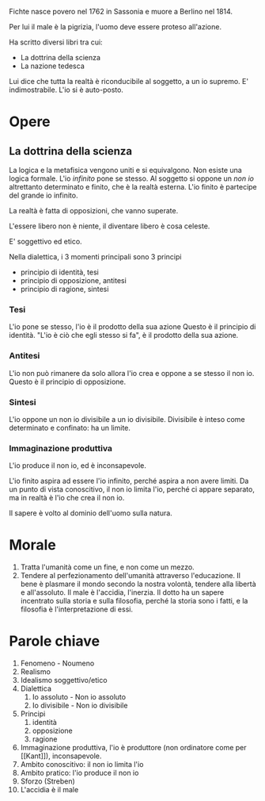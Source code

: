 Fichte nasce povero nel 1762 in Sassonia e muore a Berlino nel 1814.

Per lui il male è la pigrizia, l'uomo deve essere proteso all'azione.

Ha scritto diversi libri tra cui:
- La dottrina della scienza
- La nazione tedesca

Lui dice che tutta la realtà è riconducibile al soggetto, a un io supremo.
E' indimostrabile.
L'io si è auto-posto.
# Opere
## La dottrina della scienza
La logica e la metafisica vengono uniti e si equivalgono. Non esiste una logica formale.
L'io *infinito* pone se stesso.
Al soggetto si oppone un *non io* altrettanto determinato e finito, che è la realtà esterna.
L'io finito è partecipe del grande io infinito.

La realtà è fatta di opposizioni, che vanno superate.

L'essere libero non è niente, il diventare libero è cosa celeste.

E' soggettivo ed etico.

Nella dialettica, i 3 momenti principali sono 3 principi
- principio di identità, tesi
- principio di opposizione, antitesi
- principio di ragione, sintesi

### Tesi
L'io pone se stesso, l'io è il prodotto della sua azione
Questo è il principio di identità.
"L'io è ciò che egli stesso si fa", è il prodotto della sua azione.
### Antitesi
L'io non può rimanere da solo allora l'io crea e oppone a se stesso il non io.
Questo è il principio di opposizione.
### Sintesi
L'io oppone un non io divisibile a un io divisibile. Divisibile è inteso come determinato e confinato: ha un limite.
### Immaginazione produttiva
L'io produce il non io, ed è inconsapevole.

L'io finito aspira ad essere l'io infinito, perché aspira a non avere limiti.
Da un punto di vista conoscitivo, il non io limita l'io, perché ci appare separato, ma in realtà è l'io che crea il non io.

Il sapere è volto al dominio dell'uomo sulla natura.
# Morale
1. Tratta l'umanità come un fine, e non come un mezzo.
2. Tendere al perfezionamento dell'umanità attraverso l'educazione.
Il bene è plasmare il mondo secondo la nostra volontà, tendere alla libertà e all'assoluto. Il male è l'accidia, l'inerzia.
Il dotto ha un sapere incentrato sulla storia e sulla filosofia, perché la storia sono i fatti, e la filosofia è l'interpretazione di essi.

# Parole chiave
1. Fenomeno - Noumeno
2. Realismo
3. Idealismo soggettivo/etico
4. Dialettica
	1. Io assoluto - Non io assoluto
	2. Io divisibile - Non io divisibile
5. Principi
	1. identità
	2. opposizione
	3. ragione
6. Immaginazione produttiva, l'io è produttore (non ordinatore come per [[Kant]]), inconsapevole.
7. Ambito conoscitivo: il non io limita l'io
8. Ambito pratico: l'io produce il non io
9. Sforzo (Streben)
10. L'accidia è il male
